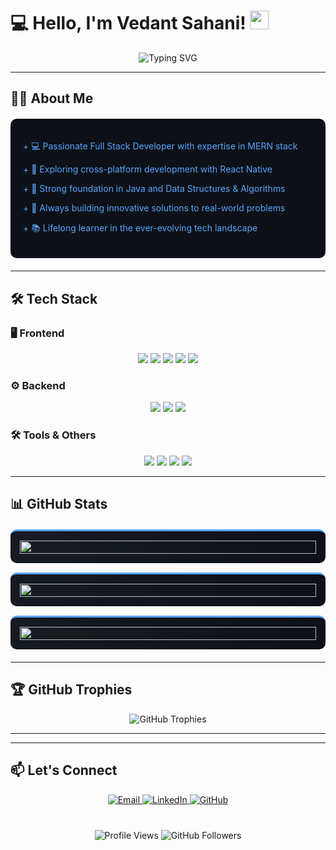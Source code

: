 # 💻 Hello, I'm Vedant Sahani! <img src="https://media.giphy.com/media/hvRJCLFzcasrR4ia7z/giphy.gif" width="30px">

<div align="center">
  <img src="https://readme-typing-svg.demolab.com?font=Fira+Code&weight=600&size=22&pause=1000&color=22C3EE&center=true&vCenter=true&width=500&lines=Full+Stack+Developer;MERN+Stack+Specialist;Java+DSA+Enthusiast;Continuous+Learner" alt="Typing SVG" />
</div>

---

## 👨‍💻 About Me

<div style="background: #0D1117; border-radius: 10px; padding: 20px; margin: 20px 0;">
<p style="color: #58A6FF;">+ 💻 Passionate Full Stack Developer with expertise in MERN stack</p>
<p style="color: #58A6FF;">+ 📱 Exploring cross-platform development with React Native</p>
<p style="color: #58A6FF;">+ 🧠 Strong foundation in Java and Data Structures & Algorithms</p>
<p style="color: #58A6FF;">+ 🚀 Always building innovative solutions to real-world problems</p>
<p style="color: #58A6FF;">+ 📚 Lifelong learner in the ever-evolving tech landscape</p>
</div>

---

## 🛠️ Tech Stack

### 🖥️ Frontend
<p align="center">
  <img src="https://img.shields.io/badge/React-20232A?style=for-the-badge&logo=react&logoColor=61DAFB" />
<!--   <img src="https://img.shields.io/badge/Next.js-000000?style=for-the-badge&logo=nextdotjs&logoColor=white" /> -->
  <img src="https://img.shields.io/badge/Redux-593D88?style=for-the-badge&logo=redux&logoColor=white" />
  <img src="https://img.shields.io/badge/Tailwind_CSS-38B2AC?style=for-the-badge&logo=tailwind-css&logoColor=white" />
  <img src="https://img.shields.io/badge/HTML5-E34F26?style=for-the-badge&logo=html5&logoColor=white" />
  <img src="https://img.shields.io/badge/CSS3-1572B6?style=for-the-badge&logo=css3&logoColor=white" />
</p>

### ⚙️ Backend
<p align="center">
  <img src="https://img.shields.io/badge/Node.js-339933?style=for-the-badge&logo=nodedotjs&logoColor=white" />
  <img src="https://img.shields.io/badge/Express.js-000000?style=for-the-badge&logo=express&logoColor=white" />
  <img src="https://img.shields.io/badge/MongoDB-4EA94B?style=for-the-badge&logo=mongodb&logoColor=white" />

</p>

### 🛠️ Tools & Others
<p align="center">
  <img src="https://img.shields.io/badge/Git-F05032?style=for-the-badge&logo=git&logoColor=white" />
<!--   <img src="https://img.shields.io/badge/Docker-2CA5E0?style=for-the-badge&logo=docker&logoColor=white" /> -->
  <img src="https://img.shields.io/badge/Postman-FF6C37?style=for-the-badge&logo=Postman&logoColor=white" />
  <img src="https://img.shields.io/badge/VS_Code-0078D4?style=for-the-badge&logo=visual%20studio%20code&logoColor=white" />
  <img src="https://img.shields.io/badge/Java-ED8B00?style=for-the-badge&logo=openjdk&logoColor=white" />
</p>

---

## 📊 GitHub Stats

<div style="display: flex; flex-wrap: wrap; gap: 15px; justify-content: center; margin: 20px 0;">

<div style="background: linear-gradient(to right, #161B22, #0D1117); border-radius: 10px; padding: 15px; flex: 1; min-width: 300px; border-top: 3px solid #58A6FF;">
<img src="https://github-readme-stats.vercel.app/api?username=VeduSah&show_icons=true&theme=radical&hide_border=true&count_private=true&include_all_commits=true" alt="GitHub Stats" style="width: 100%;"/>
</div>

<div style="background: linear-gradient(to right, #161B22, #0D1117); border-radius: 10px; padding: 15px; flex: 1; min-width: 300px; border-top: 3px solid #58A6FF;">
<img src="https://github-readme-streak-stats.herokuapp.com/?user=VeduSah&theme=radical&hide_border=true" alt="GitHub Streak" style="width: 100%;"/>
</div>

<div style="background: linear-gradient(to right, #161B22, #0D1117); border-radius: 10px; padding: 15px; flex: 1; min-width: 300px; border-top: 3px solid #58A6FF;">
<img src="https://github-readme-stats.vercel.app/api/top-langs/?username=VeduSah&layout=compact&theme=radical&hide_border=true&langs_count=8" alt="Top Languages" style="width: 100%;"/>
</div>

</div>

---

## 🏆 GitHub Trophies

<p align="center">
  <img src="https://github-profile-trophy.vercel.app/?username=VeduSah&theme=radical&no-frame=true&row=1&column=7" alt="GitHub Trophies" />
</p>

---

---



## 📫 Let's Connect

<p align="center">
  <a href="mailto:vedantsahani6@gmail.com" target="_blank">
    <img src="https://img.shields.io/badge/Email-D14836?style=for-the-badge&logo=gmail&logoColor=white" alt="Email"/>
  </a>
  <a href="https://www.linkedin.com/in/vedant-sahani-561b92318/" target="_blank">
    <img src="https://img.shields.io/badge/LinkedIn-0077B5?style=for-the-badge&logo=linkedin&logoColor=white" alt="LinkedIn"/>
  </a>
 
  <a href="https://github.com/VeduSah" target="_blank">
    <img src="https://img.shields.io/badge/GitHub-100000?style=for-the-badge&logo=github&logoColor=white" alt="GitHub"/>
  </a>
 
</p>

<div align="center" style="margin-top: 40px;">
  <img src="https://komarev.com/ghpvc/?username=VeduSah&color=blue&style=flat" alt="Profile Views"/>
  <img src="https://img.shields.io/github/followers/VeduSah?label=Follow&style=social" alt="GitHub Followers"/>
</div>
